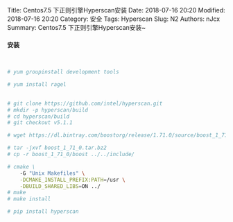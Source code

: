 Title: Centos7.5 下正则引擎Hyperscan安装
Date: 2018-07-16 20:20
Modified: 2018-07-16 20:20
Category: 安全
Tags: Hyperscan
Slug: N2
Authors: nJcx
Summary:  Centos7.5 下正则引擎Hyperscan安装~


#### 安装



``` bash


# yum groupinstall development tools

# yum install ragel
 

# git clone https://github.com/intel/hyperscan.git
# mkdir -p hyperscan/build
# cd hyperscan/build
# git checkout v5.1.1

# wget https://dl.bintray.com/boostorg/release/1.71.0/source/boost_1_71_0.tar.bz2

# tar -jxvf boost_1_71_0.tar.bz2 
# cp -r boost_1_71_0/boost ../../include/

# cmake \
    -G "Unix Makefiles" \
    -DCMAKE_INSTALL_PREFIX:PATH=/usr \
    -DBUILD_SHARED_LIBS=ON ../
# make
# make install

# pip install hyperscan

```